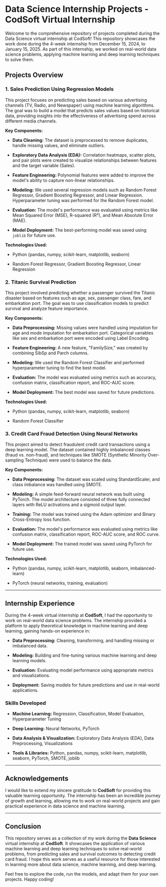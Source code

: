 # Data Science Internship Projects - CodSoft Virtual Internship

Welcome to the comprehensive repository of projects completed during the Data Science virtual internship at CodSoft! This repository showcases the work done during the 4-week internship from December 15, 2024, to January 15, 2025. As part of this internship, we worked on real-world data science problems, applying machine learning and deep learning techniques to solve them.

## Projects Overview

### 1. **Sales Prediction Using Regression Models**
This project focuses on predicting sales based on various advertising channels (TV, Radio, and Newspaper) using machine learning algorithms. The goal was to build a model that predicts sales values based on historical data, providing insights into the effectiveness of advertising spend across different media channels.

**Key Components:**
- **Data Cleaning:** The dataset is preprocessed to remove duplicates, handle missing values, and eliminate outliers.

- **Exploratory Data Analysis (EDA):** Correlation heatmaps, scatter plots, and pair plots were created to visualize relationships between features and the target variable (Sales).

- **Feature Engineering:** Polynomial features were added to improve the model's ability to capture non-linear relationships.

- **Modeling:** We used several regression models such as Random Forest Regressor, Gradient Boosting Regressor, and Linear Regression. Hyperparameter tuning was performed for the Random Forest model.

- **Evaluation:** The model's performance was evaluated using metrics like Mean Squared Error (MSE), R-squared (R²), and Mean Absolute Error (MAE).

- **Model Deployment:** The best-performing model was saved using `joblib` for future use.

**Technologies Used:**
- Python (pandas, numpy, scikit-learn, matplotlib, seaborn)

- Random Forest Regressor, Gradient Boosting Regressor, Linear Regression

### 2. **Titanic Survival Prediction**
This project involved predicting whether a passenger survived the Titanic disaster based on features such as age, sex, passenger class, fare, and embarkation port. The goal was to use classification models to predict survival and analyze feature importance.

**Key Components:**
- **Data Preprocessing:** Missing values were handled using imputation for age and mode imputation for embarkation port. Categorical variables like sex and embarkation port were encoded using Label Encoding.

- **Feature Engineering:** A new feature, "FamilySize," was created by combining SibSp and Parch columns.

- **Modeling:** We used the Random Forest Classifier and performed hyperparameter tuning to find the best model.

- **Evaluation:** The model was evaluated using metrics such as accuracy, confusion matrix, classification report, and ROC-AUC score.

- **Model Deployment:** The best model was saved for future predictions.

**Technologies Used:**
- Python (pandas, numpy, scikit-learn, matplotlib, seaborn)

- Random Forest Classifier

### 3. **Credit Card Fraud Detection Using Neural Networks**
This project aimed to detect fraudulent credit card transactions using a deep learning model. The dataset contained highly imbalanced classes (fraud vs. non-fraud), and techniques like SMOTE (Synthetic Minority Over-sampling Technique) were used to balance the data.

**Key Components:**
- **Data Preprocessing:** The dataset was scaled using StandardScaler, and class imbalance was handled using SMOTE.

- **Modeling:** A simple feed-forward neural network was built using PyTorch. The model architecture consisted of three fully connected layers with ReLU activations and a sigmoid output layer.

- **Training:** The model was trained using the Adam optimizer and Binary Cross-Entropy loss function.

- **Evaluation:** The model's performance was evaluated using metrics like confusion matrix, classification report, ROC-AUC score, and ROC curve.

- **Model Deployment:** The trained model was saved using PyTorch for future use.

**Technologies Used:**
- Python (pandas, numpy, scikit-learn, matplotlib, seaborn, imbalanced-learn)

- PyTorch (neural networks, training, evaluation)

---

## Internship Experience

During the 4-week virtual internship at **CodSoft**, I had the opportunity to work on real-world data science problems. The internship provided a platform to apply theoretical knowledge in machine learning and deep learning, gaining hands-on experience in:

- **Data Preprocessing:** Cleaning, transforming, and handling missing or imbalanced data.

- **Modeling:** Building and fine-tuning various machine learning and deep learning models.

- **Evaluation:** Evaluating model performance using appropriate metrics and visualizations.

- **Deployment:** Saving models for future predictions and use in real-world applications.

### Skills Developed
- **Machine Learning:** Regression, Classification, Model Evaluation, Hyperparameter Tuning

- **Deep Learning:** Neural Networks, PyTorch

- **Data Analysis & Visualization:** Exploratory Data Analysis (EDA), Data Preprocessing, Visualizations

- **Tools & Libraries:** Python, pandas, numpy, scikit-learn, matplotlib, seaborn, PyTorch, SMOTE, joblib

---

## Acknowledgements

I would like to extend my sincere gratitude to **CodSoft** for providing this valuable learning opportunity. The internship has been an incredible journey of growth and learning, allowing me to work on real-world projects and gain practical experience in data science and machine learning.

---

## Conclusion

This repository serves as a collection of my work during the **Data Science** virtual internship at **CodSoft**. It showcases the application of various machine learning and deep learning techniques to solve real-world problems, from predicting sales and survival outcomes to detecting credit card fraud. I hope this work serves as a useful resource for those interested in learning more about data science, machine learning, and deep learning.

Feel free to explore the code, run the models, and adapt them for your own projects. Happy coding!
